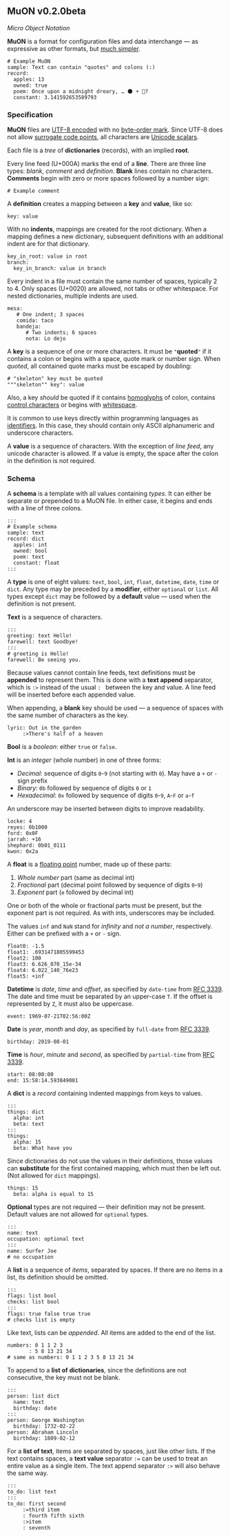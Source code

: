 ## MuON v0.2.0beta

*Micro Object Notation*

**MuON** is a format for configuration files and data interchange — as
expressive as other formats, but [much simpler](WHY.md).

```
# Example MuON
sample: Text can contain "quotes" and colons (:)
record:
  apples: 13
  owned: true
  poem: Once upon a midnight dreary, … 🌑 + 🌁?
  constant: 3.141592653589793
```

### Specification

**MuON** files are [UTF-8 encoded](https://en.wikipedia.org/wiki/UTF-8) with no
[byte-order mark](https://unicode.org/glossary/#byte_order_mark).  Since UTF-8
does not allow
[surrogate code points](https://unicode.org/glossary/#surrogate_code_point),
all characters are
[Unicode scalars](https://unicode.org/glossary/#unicode_scalar_value).

Each file is a *tree* of **dictionaries** (records), with an implied **root**.

Every line feed (U+000A) marks the end of a **line**.  There are three line
types: *blank*, *comment* and *definition*.  **Blank** lines contain no
characters.  **Comments** begin with zero or more spaces followed by a number
sign:

`# Example comment`

A **definition** creates a mapping between a **key** and **value**, like so:
```
key: value
```

With no **indents**, mappings are created for the root dictionary.  When a
mapping defines a new dictionary, subsequent definitions with an additional
indent are for that dictionary.

```
key_in_root: value in root
branch:
  key_in_branch: value in branch
```

Every indent in a file must contain the same number of spaces, typically 2 to 4.
Only spaces (U+0020) are allowed, not tabs or other whitespace.  For nested
dictionaries, multiple indents are used.

```
mesa:
   # One indent; 3 spaces
   comida: taco
   bandeja:
      # Two indents; 6 spaces
      nota: Lo dejo
```

A **key** is a sequence of one or more characters.  It must be `"`**quoted**`"`
if it contains a colon or begins with a space, quote mark or number sign.  When
*quoted*, all contained quote marks must be escaped by doubling:

```
# "skeleton" key must be quoted
"""skeleton"" key": value
```

Also, a key *should* be quoted if it contains
[homoglyphs](https://en.wikipedia.org/wiki/Homoglyph#Unicode_homoglyphs)
of colon, contains
[control characters](https://en.wikipedia.org/wiki/Unicode_control_characters)
or begins with [whitespace](https://en.wikipedia.org/wiki/Whitespace_character).

It is common to use keys directly within programming languages as
[identifiers](https://en.wikipedia.org/wiki/Identifier#In_computer_languages).
In this case, they should contain only ASCII alphanumeric and underscore
characters.

A **value** is a sequence of characters.  With the exception of *line feed*, any
unicode character is allowed.  If a value is empty, the space after the colon in
the definition is not required.

### Schema

A **schema** is a template with all values containing *types*.  It can either be
separate or prepended to a MuON file.  In either case, it begins and ends with a
line of three colons.

```
:::
# Example schema
sample: text
record: dict
  apples: int
  owned: bool
  poem: text
  constant: float
:::
```

A **type** is one of eight values: `text`, `bool`, `int`, `float`, `datetime`,
`date`, `time` or `dict`.  Any type may be preceded by a **modifier**, either
`optional` or `list`.  All types except `dict` may be followed by a **default**
value — used when the definition is not present.

**Text** is a sequence of characters.
```
:::
greeting: text Hello!
farewell: text Goodbye!
:::
# greeting is Hello!
farewell: Be seeing you.
```

Because values cannot contain line feeds, text definitions must be **appended**
to represent them.  This is done with a **text append** separator, which is `:>`
instead of the usual `: ` between the key and value.  A line feed will be
inserted before each appended value.

When appending, a **blank** key should be used — a sequence of spaces with the
same number of characters as the key.

```
lyric: Out in the garden
     :>There's half of a heaven
```

**Bool** is a *boolean*: either `true` or `false`.

**Int** is an *integer* (whole number) in one of three forms:

  * *Decimal*: sequence of digits `0`-`9` (not starting with `0`).  May have a
    `+` or `-` sign prefix
  * *Binary*: `0b` followed by sequence of digits `0` or `1`
  * *Hexadecimal*: `0x` followed by sequence of digits `0`-`9`, `A`-`F` or
    `a`-`f`

An underscore may be inserted between digits to improve readability.

```
locke: 4
reyes: 0b1000
ford: 0x0F
jarrah: +16
shephard: 0b01_0111
kwon: 0x2a
```

A **float** is a
[floating point](https://en.wikipedia.org/wiki/IEEE_754) number, made up of
these parts:
  1. *Whole number* part (same as decimal int)
  2. *Fractional* part (decimal point followed by sequence of digits `0`-`9`)
  3. *Exponent* part (`e` followed by decimal int)

One or both of the whole or fractional parts must be present, but the exponent
part is not required.  As with ints, underscores may be included.

The values `inf` and `NaN` stand for *infinity* and *not a number*,
respectively.  Either can be prefixed with a `+` or `-` sign.

```
float0: -1.5
float1: .6931471805599453
float2: 100
float3: 6.626_070_15e-34
float4: 6.022_140_76e23
float5: +inf
```

**Datetime** is *date*, *time* and *offset*, as specified by `date-time`
from [RFC 3339](https://tools.ietf.org/html/rfc3339#section-5.6).  The date and
time must be separated by an upper-case `T`.  If the offset is represented by
`Z`, it must also be uppercase.
```
event: 1969-07-21T02:56:00Z
```

**Date** is *year*, *month* and *day*, as specified by `full-date` from
[RFC 3339](https://tools.ietf.org/html/rfc3339#section-5.6).
```
birthday: 2019-08-01
```

**Time** is *hour*, *minute* and *second*, as specified by `partial-time` from
[RFC 3339](https://tools.ietf.org/html/rfc3339#section-5.6).
```
start: 08:00:00
end: 15:58:14.593849001
```

A **dict** is a *record* containing indented mappings from keys to values.

```
:::
things: dict
  alpha: int
  beta: text
:::
things:
  alpha: 15
  beta: What have you
```

Since dictionaries do not use the values in their definitions, those values can
**substitute** for the first contained mapping, which must then be left out.
(Not allowed for `dict` mappings).
```
things: 15
  beta: alpha is equal to 15
```

**Optional** types are not required — their definition may not be present.
Default values are not allowed for `optional` types.

```
:::
name: text
occupation: optional text
:::
name: Surfer Joe
# no occupation
```

A **list** is a sequence of *items*, separated by spaces.  If there are no
items in a list, its definition should be omitted.
```
:::
flags: list bool
checks: list bool
:::
flags: true false true true
# checks list is empty
```

Like text, lists can be *appended*.  All items are added to the end of the
list.

```
numbers: 0 1 1 2 3
       : 5 8 13 21 34
# same as numbers: 0 1 1 2 3 5 8 13 21 34
```

To append to a **list of dictionaries**, since the definitions are not
consecutive, the key must not be blank.
```
:::
person: list dict
  name: text
  birthday: date
:::
person: George Washington
  birthday: 1732-02-22
person: Abraham Lincoln
  birthday: 1809-02-12
```

For a **list of text**, items are separated by spaces, just like other lists.
If the text contains spaces, a **text value** separator `:=` can be used to
treat an entire value as a single item.  The text append separator `:>` will
also behave the same way.

```
:::
to_do: list text
:::
to_do: first second
     :=third item
     : fourth fifth sixth
     :>item
     : seventh
```
